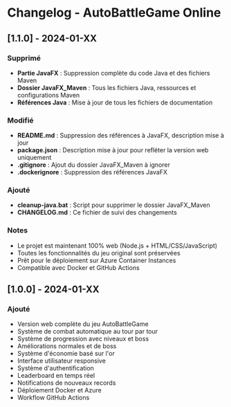 # Changelog - AutoBattleGame Online

## [1.1.0] - 2024-01-XX

### Supprimé
- **Partie JavaFX** : Suppression complète du code Java et des fichiers Maven
- **Dossier JavaFX_Maven** : Tous les fichiers Java, ressources et configurations Maven
- **Références Java** : Mise à jour de tous les fichiers de documentation

### Modifié
- **README.md** : Suppression des références à JavaFX, description mise à jour
- **package.json** : Description mise à jour pour refléter la version web uniquement
- **.gitignore** : Ajout du dossier JavaFX_Maven à ignorer
- **.dockerignore** : Suppression des références JavaFX

### Ajouté
- **cleanup-java.bat** : Script pour supprimer le dossier JavaFX_Maven
- **CHANGELOG.md** : Ce fichier de suivi des changements

### Notes
- Le projet est maintenant 100% web (Node.js + HTML/CSS/JavaScript)
- Toutes les fonctionnalités du jeu original sont préservées
- Prêt pour le déploiement sur Azure Container Instances
- Compatible avec Docker et GitHub Actions

## [1.0.0] - 2024-01-XX

### Ajouté
- Version web complète du jeu AutoBattleGame
- Système de combat automatique au tour par tour
- Système de progression avec niveaux et boss
- Améliorations normales et de boss
- Système d'économie basé sur l'or
- Interface utilisateur responsive
- Système d'authentification
- Leaderboard en temps réel
- Notifications de nouveaux records
- Déploiement Docker et Azure
- Workflow GitHub Actions

